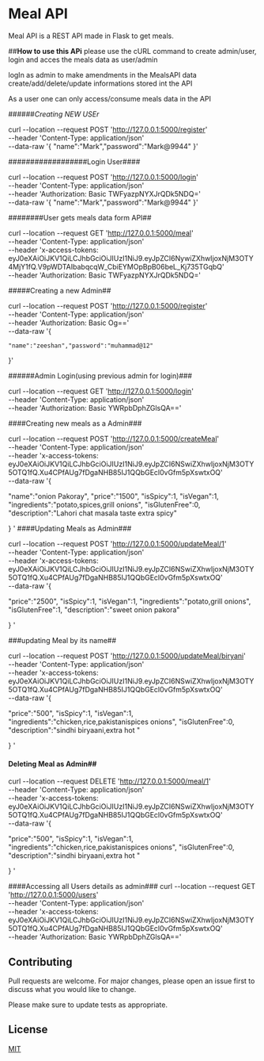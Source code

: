 # Meal API

Meal API is a REST API made in Flask to get meals.

##**How to use this APi**
please use the cURL command to create admin/user, login
and acces the meals data as user/admin 

logIn as admin to make amendments in the MealsAPI data create/add/delete/update informations stored int the API

As a user one can only access/consume meals data in the API

######*Creating NEW USEr*

curl --location --request POST 'http://127.0.0.1:5000/register' \
--header 'Content-Type: application/json' \
--data-raw '{
 "name":"Mark","password":"Mark@9944"
}'

##################Login User####

curl --location --request POST 'http://127.0.0.1:5000/login' \
--header 'Content-Type: application/json' \
--header 'Authorization: Basic TWFyazpNYXJrQDk5NDQ=' \
--data-raw '{
 "name":"Mark","password":"Mark@9944"
}'

########User gets meals data form API##

curl --location --request GET 'http://127.0.0.1:5000/meal' \
--header 'Content-Type: application/json' \
--header 'x-access-tokens: eyJ0eXAiOiJKV1QiLCJhbGciOiJIUzI1NiJ9.eyJpZCI6NywiZXhwIjoxNjM3OTY4MjY1fQ.V9pWDTAIbabqcqW_CbiEYMOpBpB06beL_Kj735TGqbQ' \
--header 'Authorization: Basic TWFyazpNYXJrQDk5NDQ='


#####Creating a new Admin##



curl --location --request POST 'http://127.0.0.1:5000/register' \
--header 'Content-Type: application/json' \
--header 'Authorization: Basic Og==' \
--data-raw '{

    "name":"zeeshan","password":"muhammad@12"
}'


######Admin Login(using previous admin for login)###

curl --location --request GET 'http://127.0.0.1:5000/login' \
--header 'Content-Type: application/json' \
--header 'Authorization: Basic YWRpbDphZGlsQA=='

####Creating new meals as a Admin###

curl --location --request POST 'http://127.0.0.1:5000/createMeal' \
--header 'Content-Type: application/json' \
--header 'x-access-tokens: eyJ0eXAiOiJKV1QiLCJhbGciOiJIUzI1NiJ9.eyJpZCI6NSwiZXhwIjoxNjM3OTY5OTQ1fQ.Xu4CPfAUg7fDgaNHB85IJ1QQbGEcl0vGfm5pXswtxOQ' \
--data-raw '{
 
"name":"onion Pakoray",
"price":"1500",
"isSpicy":1,
"isVegan":1,
"ingredients":"potato,spices,grill onions",
"isGlutenFree":0,
"description":"Lahori chat masala taste extra spicy"


}
'
####Updating Meals as Admin###

curl --location --request POST 'http://127.0.0.1:5000/updateMeal/1' \
--header 'Content-Type: application/json' \
--header 'x-access-tokens: eyJ0eXAiOiJKV1QiLCJhbGciOiJIUzI1NiJ9.eyJpZCI6NSwiZXhwIjoxNjM3OTY5OTQ1fQ.Xu4CPfAUg7fDgaNHB85IJ1QQbGEcl0vGfm5pXswtxOQ' \
--data-raw '{
 

"price":"2500",
"isSpicy":1,
"isVegan":1,
"ingredients":"potato,grill onions",
"isGlutenFree":1,
"description":"sweet onion pakora"


}
'



###updating Meal by its name##

curl --location --request POST 'http://127.0.0.1:5000/updateMeal/biryani' \
--header 'Content-Type: application/json' \
--header 'x-access-tokens: eyJ0eXAiOiJKV1QiLCJhbGciOiJIUzI1NiJ9.eyJpZCI6NSwiZXhwIjoxNjM3OTY5OTQ1fQ.Xu4CPfAUg7fDgaNHB85IJ1QQbGEcl0vGfm5pXswtxOQ' \
--data-raw '{
 

"price":"500",
"isSpicy":1,
"isVegan":1,
"ingredients":"chicken,rice,pakistanispices onions",
"isGlutenFree":0,
"description":"sindhi biryaani,extra hot "


}
'

#### Deleting Meal as Admin##
curl --location --request DELETE 'http://127.0.0.1:5000/meal/1' \
--header 'Content-Type: application/json' \
--header 'x-access-tokens: eyJ0eXAiOiJKV1QiLCJhbGciOiJIUzI1NiJ9.eyJpZCI6NSwiZXhwIjoxNjM3OTY5OTQ1fQ.Xu4CPfAUg7fDgaNHB85IJ1QQbGEcl0vGfm5pXswtxOQ' \
--data-raw '{
 

"price":"500",
"isSpicy":1,
"isVegan":1,
"ingredients":"chicken,rice,pakistanispices onions",
"isGlutenFree":0,
"description":"sindhi biryaani,extra hot "


}
'

####Accessing all Users details as admin###
curl --location --request GET 'http://127.0.0.1:5000/users' \
--header 'Content-Type: application/json' \
--header 'x-access-tokens: eyJ0eXAiOiJKV1QiLCJhbGciOiJIUzI1NiJ9.eyJpZCI6NSwiZXhwIjoxNjM3OTY5OTQ1fQ.Xu4CPfAUg7fDgaNHB85IJ1QQbGEcl0vGfm5pXswtxOQ' \
--header 'Authorization: Basic YWRpbDphZGlsQA=='





## Contributing
Pull requests are welcome. For major changes, please open an issue first to discuss what you would like to change.

Please make sure to update tests as appropriate.

## License
[MIT](https://choosealicense.com/licenses/mit/)